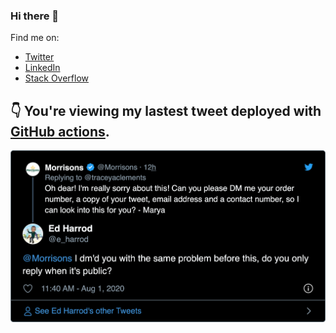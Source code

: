 ### Hi there 👋

Find me on:
- [Twitter](https://twitter.com/e_harrod)
- [LinkedIn](https://www.linkedin.com/in/edward-harrod)
- [Stack Overflow](https://stackoverflow.com/users/1014632/ech?tab=profile)

:point_down: You're viewing my lastest tweet deployed with [GitHub actions](https://github.com/echarrod/echarrod).  
- 
<div align="middle">
	<img src="https://github.com/echarrod/echarrod/blob/master/tweet.png" width="600">    
</div>
